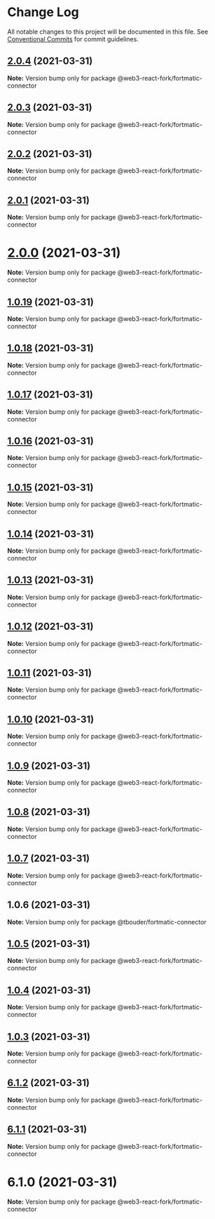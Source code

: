 # Change Log

All notable changes to this project will be documented in this file.
See [Conventional Commits](https://conventionalcommits.org) for commit guidelines.

## [2.0.4](https://github.com/TBouder/web3-react-fork/compare/@web3-react-fork/fortmatic-connector@2.0.3...@web3-react-fork/fortmatic-connector@2.0.4) (2021-03-31)

**Note:** Version bump only for package @web3-react-fork/fortmatic-connector





## [2.0.3](https://github.com/TBouder/web3-react-fork/compare/@web3-react-fork/fortmatic-connector@2.0.2...@web3-react-fork/fortmatic-connector@2.0.3) (2021-03-31)

**Note:** Version bump only for package @web3-react-fork/fortmatic-connector





## [2.0.2](https://github.com/TBouder/web3-react-fork/compare/@web3-react-fork/fortmatic-connector@2.0.1...@web3-react-fork/fortmatic-connector@2.0.2) (2021-03-31)

**Note:** Version bump only for package @web3-react-fork/fortmatic-connector





## [2.0.1](https://github.com/TBouder/web3-react-fork/compare/@web3-react-fork/fortmatic-connector@2.0.0...@web3-react-fork/fortmatic-connector@2.0.1) (2021-03-31)

**Note:** Version bump only for package @web3-react-fork/fortmatic-connector





# [2.0.0](https://github.com/TBouder/web3-react-fork/compare/@web3-react-fork/fortmatic-connector@1.0.19...@web3-react-fork/fortmatic-connector@2.0.0) (2021-03-31)

**Note:** Version bump only for package @web3-react-fork/fortmatic-connector





## [1.0.19](https://github.com/TBouder/web3-react-fork/compare/@web3-react-fork/fortmatic-connector@1.0.18...@web3-react-fork/fortmatic-connector@1.0.19) (2021-03-31)

**Note:** Version bump only for package @web3-react-fork/fortmatic-connector





## [1.0.18](https://github.com/TBouder/web3-react-fork/compare/@web3-react-fork/fortmatic-connector@1.0.17...@web3-react-fork/fortmatic-connector@1.0.18) (2021-03-31)

**Note:** Version bump only for package @web3-react-fork/fortmatic-connector





## [1.0.17](https://github.com/TBouder/web3-react-fork/compare/@web3-react-fork/fortmatic-connector@1.0.16...@web3-react-fork/fortmatic-connector@1.0.17) (2021-03-31)

**Note:** Version bump only for package @web3-react-fork/fortmatic-connector





## [1.0.16](https://github.com/TBouder/web3-react-fork/compare/@web3-react-fork/fortmatic-connector@1.0.15...@web3-react-fork/fortmatic-connector@1.0.16) (2021-03-31)

**Note:** Version bump only for package @web3-react-fork/fortmatic-connector





## [1.0.15](https://github.com/TBouder/web3-react-fork/compare/@web3-react-fork/fortmatic-connector@1.0.14...@web3-react-fork/fortmatic-connector@1.0.15) (2021-03-31)

**Note:** Version bump only for package @web3-react-fork/fortmatic-connector





## [1.0.14](https://github.com/TBouder/web3-react-fork/compare/@web3-react-fork/fortmatic-connector@1.0.13...@web3-react-fork/fortmatic-connector@1.0.14) (2021-03-31)

**Note:** Version bump only for package @web3-react-fork/fortmatic-connector





## [1.0.13](https://github.com/TBouder/web3-react-fork/compare/@web3-react-fork/fortmatic-connector@1.0.12...@web3-react-fork/fortmatic-connector@1.0.13) (2021-03-31)

**Note:** Version bump only for package @web3-react-fork/fortmatic-connector





## [1.0.12](https://github.com/TBouder/web3-react-fork/compare/@web3-react-fork/fortmatic-connector@1.0.11...@web3-react-fork/fortmatic-connector@1.0.12) (2021-03-31)

**Note:** Version bump only for package @web3-react-fork/fortmatic-connector





## [1.0.11](https://github.com/TBouder/web3-react-fork/compare/@web3-react-fork/fortmatic-connector@1.0.10...@web3-react-fork/fortmatic-connector@1.0.11) (2021-03-31)

**Note:** Version bump only for package @web3-react-fork/fortmatic-connector





## [1.0.10](https://github.com/TBouder/web3-react-fork/compare/@web3-react-fork/fortmatic-connector@1.0.9...@web3-react-fork/fortmatic-connector@1.0.10) (2021-03-31)

**Note:** Version bump only for package @web3-react-fork/fortmatic-connector





## [1.0.9](https://github.com/TBouder/web3-react-fork/compare/@web3-react-fork/fortmatic-connector@1.0.8...@web3-react-fork/fortmatic-connector@1.0.9) (2021-03-31)

**Note:** Version bump only for package @web3-react-fork/fortmatic-connector





## [1.0.8](https://github.com/TBouder/web3-react-fork/compare/@web3-react-fork/fortmatic-connector@1.0.7...@web3-react-fork/fortmatic-connector@1.0.8) (2021-03-31)

**Note:** Version bump only for package @web3-react-fork/fortmatic-connector





## [1.0.7](https://github.com/TBouder/web3-react-fork/compare/@web3-react-fork/fortmatic-connector@1.0.5...@web3-react-fork/fortmatic-connector@1.0.7) (2021-03-31)

**Note:** Version bump only for package @web3-react-fork/fortmatic-connector





## 1.0.6 (2021-03-31)

**Note:** Version bump only for package @tbouder/fortmatic-connector





## [1.0.5](https://github.com/TBouder/web3-react-fork/compare/@web3-react-fork/fortmatic-connector@1.0.4...@web3-react-fork/fortmatic-connector@1.0.5) (2021-03-31)

**Note:** Version bump only for package @web3-react-fork/fortmatic-connector





## [1.0.4](https://github.com/TBouder/web3-react-fork/compare/@web3-react-fork/fortmatic-connector@1.0.3...@web3-react-fork/fortmatic-connector@1.0.4) (2021-03-31)

**Note:** Version bump only for package @web3-react-fork/fortmatic-connector





## [1.0.3](https://github.com/TBouder/web3-react-fork/compare/@web3-react-fork/fortmatic-connector@6.1.2...@web3-react-fork/fortmatic-connector@1.0.3) (2021-03-31)

**Note:** Version bump only for package @web3-react-fork/fortmatic-connector





## [6.1.2](https://github.com/TBouder/web3-react-fork/compare/@web3-react-fork/fortmatic-connector@6.1.1...@web3-react-fork/fortmatic-connector@6.1.2) (2021-03-31)

**Note:** Version bump only for package @web3-react-fork/fortmatic-connector





## [6.1.1](https://github.com/TBouder/web3-react-fork/compare/@web3-react-fork/fortmatic-connector@6.1.0...@web3-react-fork/fortmatic-connector@6.1.1) (2021-03-31)

**Note:** Version bump only for package @web3-react-fork/fortmatic-connector





# 6.1.0 (2021-03-31)

**Note:** Version bump only for package @web3-react-fork/fortmatic-connector
